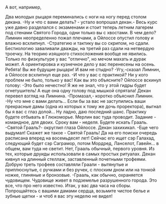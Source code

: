   А вот, например, 


Два молодых рыцаря переминались с ноги на ногу перед столом декана.
-Ну и что с вами делать? - устало вопрошал декан.- Весь курс уже давно разделался с экзаменами и стоит теперь летним лагерем под стенами Святого Города, одни только вы с хвостами. В чем дело?
Лимнин неопределенно пожал плечами, а Ойлоссе опустил голову и влажно всхлипнул.
-Стратегию и тактику вы со скрипом, но сдали. Бестиологию заваливали дважды, на третий раз сдали на нетвердую троечку. На теорию изящного стихосложения вообще не явились. Только по физкультуре у вас "отлично", но мечом махать и дурак может. А ориентировка и кузнечное дело у вас перенесены на осень. Ребята! Вы же будущие рыцари! И вам не стыдно?
-Угу,-сказал Лимнин, а Ойлоссе всхлипнул еще раз.
-И что у вас с практикой? Ни у кого проблем не было, только у вас! Как вы это объясните?
Ойлоссе вскинул голову:
-Это было нечестно! Я же не знал, что у этой гидры будет огнетушитель! А еще она одну голову под мышкой спрятала!
Декан перевел взгляд на Лимнина.
-Промазал,- коротко объяснил Лимнин.
-Ну что мне с вами делать... Если бы за вас не заступились ваши прекрасные дамы (одна из которых к тому же дочь проректора), выгнал бы я вас с глаз долой... Ну ладно, даю последний шанс. Практику будете отбывать в Глюкоморье. Мерлин вас туда проводит. Задание - командное, для двоих. Сроку вам - неделя. Будете искать Грааль.
-Святой Грааль?- округлил глаза Ойлоссе.
Декан захихикал.
-Еще чего выдумал! Скажет же такое - Святой Грааль! Да на его поиски очередь расписана вперед на восемьдесят лет! Сейчас его ищет сэр Галахад, следующий будет сэр Саграмор, потом Мордред, Ланселот, Гавейн... в общем, вам туда не светит. Нет, Грааль обычный, первого уровня. Из тех, которые друиды использовали в самых простых ритуалах.
Декан кивнул на длинный стеллаж, заставленный почетными трофеями. Добрую треть трофеев составляли Граали - вытянутые и приплюснутые, с ручками и без ручек, с плоским дном или на тонкой ножке, глиняные и бронзовые.
-Грааль, как обычно, охраняется чудовищем. Чудовище живет в подземелье разрушенного города. Это все, что про него известно. Итак, у вас два часа на сборы. Попрощайтесь с вашими дамами сердца, возьмите чистое белье и зубные щетки - и чтоб я вас эту неделю не видел!    